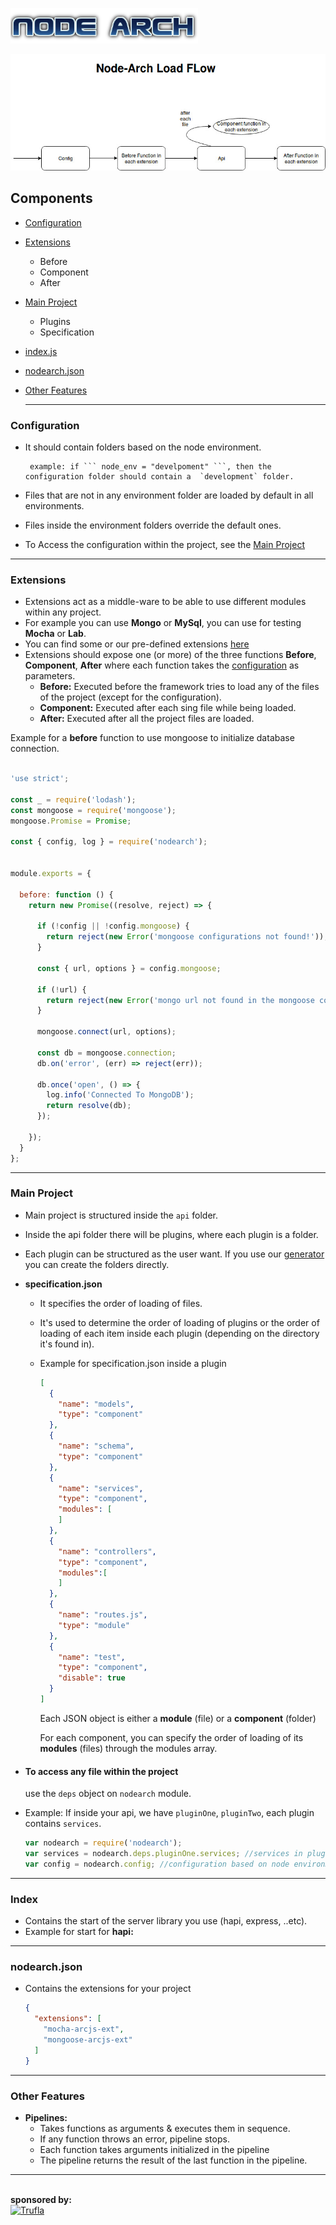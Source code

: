 <a href="http://nodearch.io/"><img src="resources/logo.png" alt="NodeArch Logo" width="300"/></a>


![NodeArch Flow](resources/node-arch-flow.jpg)



## Components

- [Configuration](#configuration)

- [Extensions](#extensions)

  - Before
  - Component
  - After

- [Main Project](#main-project)

  - Plugins
  - Specification

- [index.js](#index)

- [nodearch.json](#nodearch.json)

- [Other Features](#other-features)

  ------

### Configuration

- It should contain folders based on the node environment.

       example: if ``` node_env = "develpoment" ```, then the configuration folder should contain a  `development` folder.

- Files that are not in any environment folder are loaded by default in all environments.
- Files inside the environment folders override the default ones.
- To Access the configuration within the project, see the [Main Project](#to-access-any-file-within-the-project)

------

### Extensions

- Extensions act as a middle-ware to be able to use different modules within any project.
- For example you can use **Mongo** or **MySql**, you can use for testing **Mocha** or **Lab**.
- You can find some or our pre-defined extensions [here](htttps://google.com.eg)
- Extensions should expose one (or more) of the three functions **Before**, **Component**, **After** where each function takes the [configuration](#configuration) as parameters.
  - **Before:** Executed before the framework tries to load any of the files of the project (except for the configuration).
  - **Component:** Executed after each sing file while being loaded.
  - **After:** Executed after all the project files are loaded.

Example for a **before** function to use mongoose to initialize database connection.

```javascript

'use strict';

const _ = require('lodash');
const mongoose = require('mongoose'); 
mongoose.Promise = Promise;

const { config, log } = require('nodearch');


module.exports = {

  before: function () {
    return new Promise((resolve, reject) => {

      if (!config || !config.mongoose) {
        return reject(new Error('mongoose configurations not found!'));
      }

      const { url, options } = config.mongoose;

      if (!url) {
        return reject(new Error('mongo url not found in the mongoose configuration file!'));
      }

      mongoose.connect(url, options);

      const db = mongoose.connection;
      db.on('error', (err) => reject(err));

      db.once('open', () => {
        log.info('Connected To MongoDB');
        return resolve(db);
      });

    });
  }
};
```

------

### Main Project

- Main project is structured inside the `api` folder.

- Inside the api folder there will be plugins, where each plugin is a folder.

- Each plugin can be structured as the user want. If you use our [generator](htttps://google.com.eg) you can create the folders directly.

- **specification.json**

  - It specifies the order of loading of files.

  - It's used to determine the order of loading of plugins or the order of loading of each item inside each plugin (depending on the directory it's found in).

  - Example for specification.json inside a plugin

    ```json
    [
      {
        "name": "models",
        "type": "component"
      },
      {
        "name": "schema",
        "type": "component"
      },
      {
        "name": "services",
        "type": "component",
        "modules": [
        ]
      },
      {
        "name": "controllers",
        "type": "component",
        "modules":[
        ]
      },
      {
        "name": "routes.js",
        "type": "module"
      },
      {
        "name": "test",
        "type": "component",
        "disable": true
      }
    ]

    ```

    Each JSON object is either a **module** (file) or a **component** (folder)

    For each component, you can specify the order of loading of its **modules** (files) through the modules array.

- #### To access any file within the project

    use the `deps` object on `nodearch` module.

- Example: If inside your api, we have `pluginOne`, `pluginTwo`, each plugin contains `services`.

  ```javascript
  var nodearch = require('nodearch');
  var services = nodearch.deps.pluginOne.services; //services in pluginOne
  var config = nodearch.config; //configuration based on node environment
  ```



------

### Index

- Contains the start of the server library you use (hapi, express, ..etc).
- Example for start for **hapi:** 



------

### nodearch.json

- Contains the extensions for your project

  ```json
  {
    "extensions": [
      "mocha-arcjs-ext",
      "mongoose-arcjs-ext"
    ]
  }
  ```

------

### Other Features

- **Pipelines:** 
  - Takes functions as arguments & executes them in sequence.
  - If any function throws an error, pipeline stops.
  - Each function takes arguments initialized in the pipeline
  - The pipeline returns the result of the last function in the pipeline.


<hr>
<br>
<b>sponsored by:</b><br>
<a href="https://www.trufla.com/"><img src="https://www.trufla.com/img/logo.png" alt="Trufla" width="200"/></a>